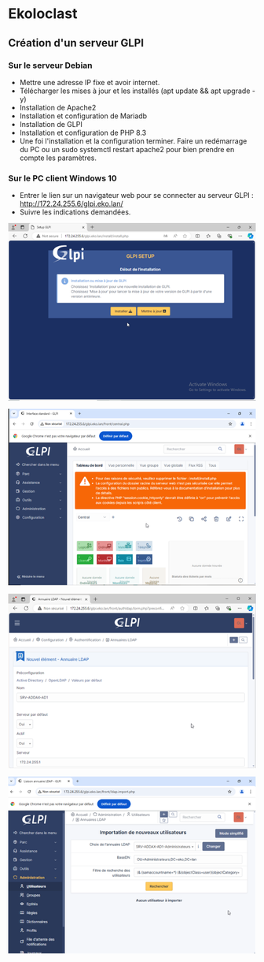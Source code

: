 # Ekoloclast

## Création d'un serveur GLPI
### Sur le serveur Debian
- Mettre une adresse IP fixe et avoir internet.
- Télécharger les mises à jour et les installés (apt update && apt upgrade -y)
- Installation de Apache2
- Installation et configuration de Mariadb
- Installation de GLPI
- Installation et configuration de PHP 8.3
- Une foi l'installation et la configuration terminer. Faire un redémarrage du PC ou un sudo systemctl restart apache2 pour bien prendre en compte les paramètres.

### Sur le PC client Windows 10
- Entrer le lien sur un navigateur web pour se connecter au serveur GLPI : http://172.24.255.6/glpi.eko.lan/
- Suivre les indications demandées.

![GLPI installation](/Ressources/S03_GlpiInstallation.png)

![GLPI menu](/Ressources/S03_GlpiMenu.png)

![GLPI annuaire](/Ressources/S03_GlpiAnnuaireLDPA.png)

![GLPI ajout](/Ressources/S03_GlpiAjoutDesUtilisateursetAdmin.png)
